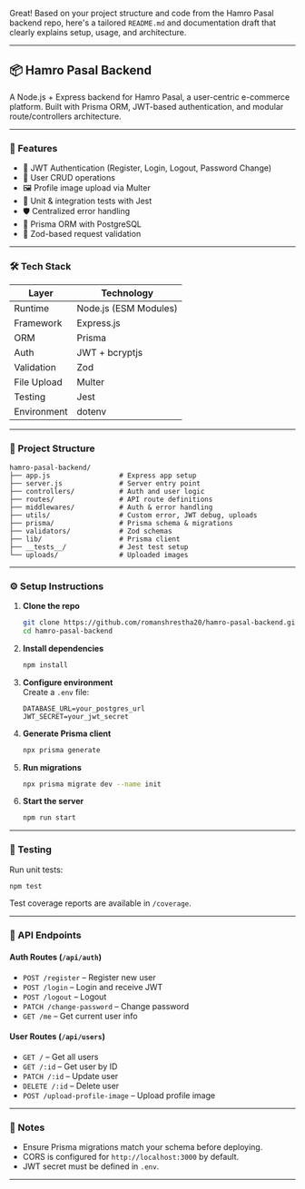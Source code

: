 Great! Based on your project structure and code from the Hamro Pasal backend repo, here's a tailored `README.md` and documentation draft that clearly explains setup, usage, and architecture.

---

## 📦 Hamro Pasal Backend

A Node.js + Express backend for Hamro Pasal, a user-centric e-commerce platform. Built with Prisma ORM, JWT-based authentication, and modular route/controllers architecture.

---

### 🚀 Features

- 🔐 JWT Authentication (Register, Login, Logout, Password Change)
- 👤 User CRUD operations
- 🖼️ Profile image upload via Multer
- 🧪 Unit & integration tests with Jest
- 🛡️ Centralized error handling
- 🧩 Prisma ORM with PostgreSQL
- 🧰 Zod-based request validation

---

### 🛠️ Tech Stack

| Layer        | Technology            |
|--------------|------------------------|
| Runtime      | Node.js (ESM Modules)  |
| Framework    | Express.js             |
| ORM          | Prisma                 |
| Auth         | JWT + bcryptjs         |
| Validation   | Zod                    |
| File Upload  | Multer                 |
| Testing      | Jest                   |
| Environment  | dotenv                 |

---

### 📁 Project Structure

```
hamro-pasal-backend/
├── app.js                 # Express app setup
├── server.js              # Server entry point
├── controllers/           # Auth and user logic
├── routes/                # API route definitions
├── middlewares/           # Auth & error handling
├── utils/                 # Custom error, JWT debug, uploads
├── prisma/                # Prisma schema & migrations
├── validators/            # Zod schemas
├── lib/                   # Prisma client
├── __tests__/             # Jest test setup
└── uploads/               # Uploaded images
```

---

### ⚙️ Setup Instructions

1. **Clone the repo**  
   ```bash
   git clone https://github.com/romanshrestha20/hamro-pasal-backend.git
   cd hamro-pasal-backend
   ```

2. **Install dependencies**  
   ```bash
   npm install
   ```

3. **Configure environment**  
   Create a `.env` file:
   ```env
   DATABASE_URL=your_postgres_url
   JWT_SECRET=your_jwt_secret
   ```

4. **Generate Prisma client**  
   ```bash
   npx prisma generate
   ```

5. **Run migrations**  
   ```bash
   npx prisma migrate dev --name init
   ```

6. **Start the server**  
   ```bash
   npm run start
   ```

---

### 🧪 Testing

Run unit tests:
```bash
npm test
```

Test coverage reports are available in `/coverage`.

---

### 📌 API Endpoints

#### Auth Routes (`/api/auth`)
- `POST /register` – Register new user
- `POST /login` – Login and receive JWT
- `POST /logout` – Logout
- `PATCH /change-password` – Change password
- `GET /me` – Get current user info

#### User Routes (`/api/users`)
- `GET /` – Get all users
- `GET /:id` – Get user by ID
- `PATCH /:id` – Update user
- `DELETE /:id` – Delete user
- `POST /upload-profile-image` – Upload profile image

---

### 📎 Notes

- Ensure Prisma migrations match your schema before deploying.
- CORS is configured for `http://localhost:3000` by default.
- JWT secret must be defined in `.env`.

---
